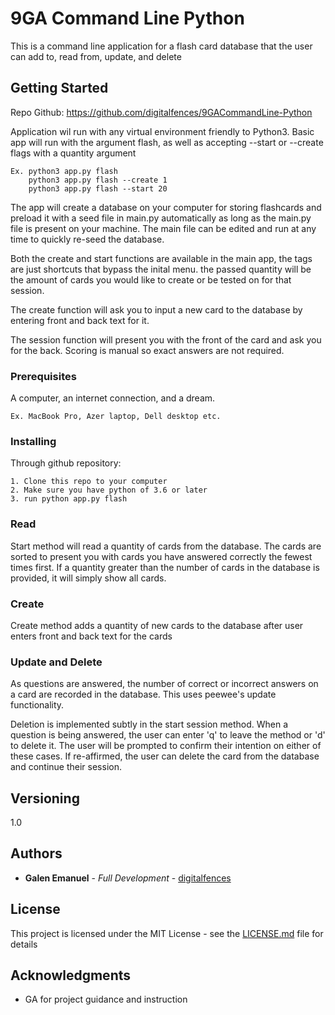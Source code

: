 # 9GA Command Line Python
This is a command line application for a flash card database that the user can add to, read from, update, and delete

## Getting Started
Repo Github: https://github.com/digitalfences/9GACommandLine-Python

Application wil run with any virtual environment friendly to Python3.
Basic app will run with the argument flash, as well as accepting --start or --create flags with a quantity argument
```
Ex. python3 app.py flash
    python3 app.py flash --create 1
    python3 app.py flash --start 20
```
The app will create a database on your computer for storing flashcards and preload it with a seed file in main.py automatically as long as the main.py file is present on your machine. The main file can be edited and run at any time to quickly re-seed the database.

Both the create and start functions are available in the main app, the tags are just shortcuts that bypass the inital menu. the passed quantity will be the amount of cards you would like to create or be tested on for that session.

The create function will ask you to input a new card to the database by entering front and back text for it.

The session function will present you with the front of the card and ask you for the back. Scoring is manual so exact answers are not required. 

### Prerequisites

A computer, an internet connection, and a dream.

```
Ex. MacBook Pro, Azer laptop, Dell desktop etc.
```

### Installing

Through github repository:

```
1. Clone this repo to your computer
2. Make sure you have python of 3.6 or later
3. run python app.py flash
```

### Read

Start method will read a quantity of cards from the database. The cards are sorted to present you with cards you have answered correctly the fewest times first. If a quantity greater than the number of cards in the database is provided, it will simply show all cards. 

### Create

Create method adds a quantity of new cards to the database after user enters front and back text for the cards

### Update and Delete

As questions are answered, the number of correct or incorrect answers on a card are recorded in the database. This uses peewee's update functionality. 

Deletion is implemented subtly in the start session method. When a question is being answered, the user can enter 'q' to leave the method or 'd' to delete it. The user will be prompted to confirm their intention on either of these cases. If re-affirmed, the user can delete the card from the database and continue their session. 
## Versioning

1.0

## Authors

* **Galen Emanuel** - *Full Development* - [digitalfences](https://github.com/digitalfences)


## License

This project is licensed under the MIT License - see the [LICENSE.md](LICENSE.md) file for details

## Acknowledgments

* GA for project guidance and instruction
